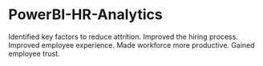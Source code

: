 # PowerBI-HR-Analytics
Identified key factors to reduce attrition.
Improved the hiring process.
Improved employee experience.
Made workforce more productive.
Gained employee trust.
